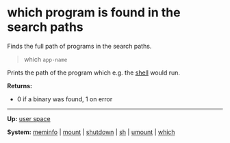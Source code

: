 # which program is found in the search paths

Finds the full path of programs in the search paths.

> which `app-name` 

Prints the path of the program which e.g. the [shell](sh.md) would run.

**Returns:**
- 0 if a binary was found, 1 on error

---
**Up:** [user space](../userspace.md)

**System:** [meminfo](meminfo.md) | [mount](mount.md) | [shutdown](shutdown.md) | [sh](sh.md) | [umount](umount.md) | [which](which.md)
